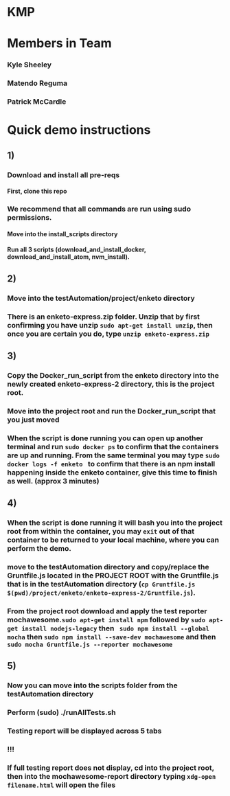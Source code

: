 # KMP
# Members in Team
### Kyle Sheeley 
### Matendo Reguma
### Patrick McCardle
# Quick demo instructions
## 1) 
### Download and install all pre-reqs

#### First, clone this repo
### We recommend that all commands are run using sudo permissions.
#### Move into the install_scripts directory
#### Run all 3 scripts (download_and_install_docker, download_and_install_atom, nvm_install).

## 2)
### Move into the testAutomation/project/enketo directory
### There is an enketo-express.zip folder. Unzip that by first confirming you have unzip ```sudo apt-get install unzip```, then once you are certain you do, type ```unzip enketo-express.zip``` 

## 3)
### Copy the Docker_run_script from the enketo directory into the newly created enketo-express-2 directory, this is the project root.
### Move into the project root and run the Docker_run_script that you just moved
### When the script is done running you can open up another terminal and run ```sudo docker ps``` to confirm that the containers are up and running. From the same terminal you may type ```sudo docker logs -f enketo ``` to confirm that there is an npm install happening inside the enketo container, give this time to finish as well. (approx 3 minutes)

## 4)
### When the script is done running it will bash you into the project root from within the container, you may ```exit``` out of that container to be returned to your local machine, where you can perform the demo.
### move to the testAutomation directory and copy/replace the Gruntfile.js located in the PROJECT ROOT with the Gruntfile.js that is in the testAutomation directory (``` cp Gruntfile.js $(pwd)/project/enketo/enketo-express-2/Gruntfile.js ```).
### From the project root download and apply the test reporter mochawesome.```sudo apt-get install npm``` followed by ```sudo apt-get install nodejs-legacy``` then ``` sudo npm install --global mocha``` then ```sudo npm install --save-dev mochawesome``` and then ```sudo mocha Gruntfile.js --reporter mochawesome```

## 5) 
### Now you can move into the scripts folder from the testAutomation directory
### Perform (sudo) ./runAllTests.sh

### Testing report will be displayed across 5 tabs

### !!! 
### If full testing report does not display, cd into the project root, then into the mochawesome-report directory typing ```xdg-open filename.html``` will open the files
